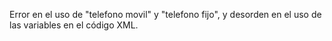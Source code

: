 Error en el uso de "telefono movil" y "telefono fijo", y desorden en el uso de las variables en el código XML.